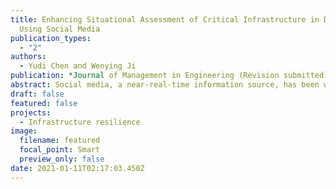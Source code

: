 ```yaml
---
title: Enhancing Situational Assessment of Critical Infrastructure in Disasters
  Using Social Media
publication_types:
  - "2"
authors:
  - Yudi Chen and Wenying Ji
publication: *Journal of Management in Engineering (Revision submitted)*
abstract: Social media, a near-real-time information source, has been widely used to provide timely infrastructure-related insights following disasters. However, most previous social media-based studies have been solely focused on assessing infrastructure damage, which leads to a partial situational assessment lacking the other main types of infrastructure conditions, i.e., functioning, and restoration. To bridge this research gap, the present study aims to examine the use of social media for systematically sensing infrastructure conditions following disasters. An efficient topic modeling-based approach is proposed to (1) model infrastructure condition-related topics through incorporating domain knowledge into the Correlation Explanation and (2) achieve situational assessment through revealing the spatiotemporal patterns of topic engagement levels for the functioning, damage, and restoration conditions. To demonstrate the feasibility and applicability of the proposed approach, electricity infrastructure conditions in Florida following Hurricane Irma are studied. In addition to situational assessment, the proposed approach is capable of investigating the interactions between humans and infrastructure conditions, which benefits the understanding of human behavior during disasters.
draft: false
featured: false
projects:
  - Infrastructure resilience
image:
  filename: featured
  focal_point: Smart
  preview_only: false
date: 2021-01-11T02:17:03.450Z
---
```

